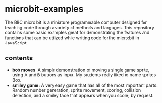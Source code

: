 # microbit-examples

The BBC micro:bit is a miniature programmable computer designed for teaching code through a variety of methods and languges. This repository contains some basic examples great for demonstrating the features and functions that can be utilized while writing code for the micro:bit in JavaScript.

## contents
* **bob moves:** A simple demonstration of moving a single game sprite, using A and B buttons as input. My students really liked to name sprites Bob.
* **smiley game:** A very easy game that has all of the most important parts. Random number generation, sprite movement, scoring, collision detection, and a smiley face that appears when you score; by request.
